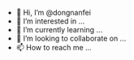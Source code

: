 - 👋 Hi, I’m @dongnanfei
- 👀 I’m interested in ...
- 🌱 I’m currently learning ...
- 💞️ I’m looking to collaborate on ...
- 📫 How to reach me ...

<!---
dongnanfei/dongnanfei is a ✨ special ✨ repository because its `README.md` (this file) appears on your GitHub profile.
You can click the Preview link to take a look at your changes.
--->
